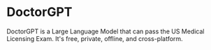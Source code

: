 # DoctorGPT
DoctorGPT is a Large Language Model that can pass the US Medical Licensing Exam. It's free, private, offline, and cross-platform. 
